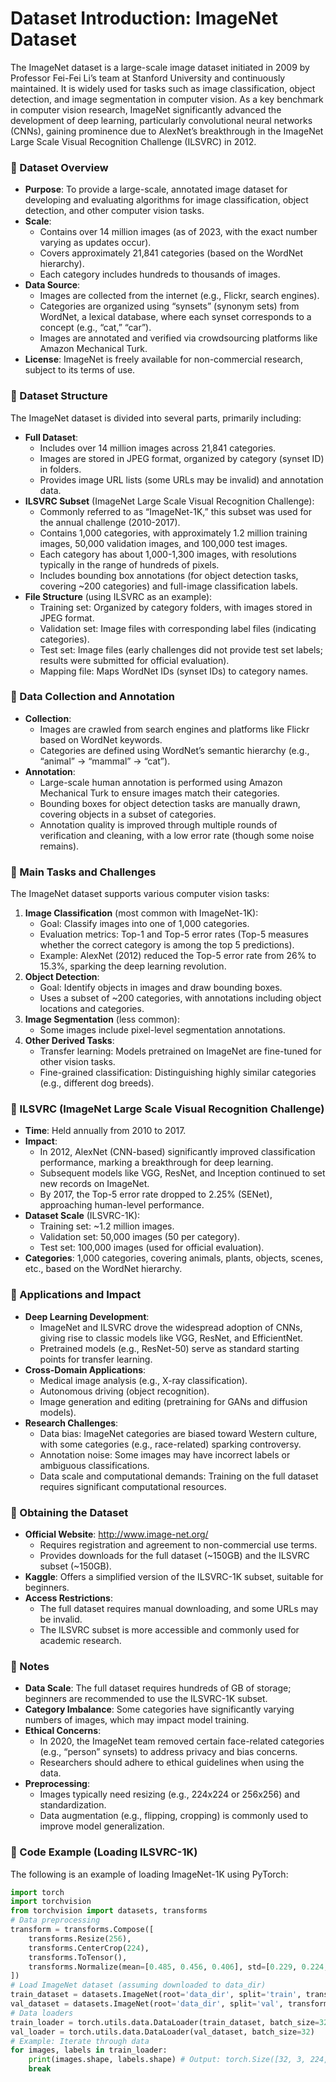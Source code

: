 # Dataset Introduction: ImageNet Dataset
The ImageNet dataset is a large-scale image dataset initiated in 2009 by Professor Fei-Fei Li’s team at Stanford University and continuously maintained. It is widely used for tasks such as image classification, object detection, and image segmentation in computer vision. As a key benchmark in computer vision research, ImageNet significantly advanced the development of deep learning, particularly convolutional neural networks (CNNs), gaining prominence due to AlexNet’s breakthrough in the ImageNet Large Scale Visual Recognition Challenge (ILSVRC) in 2012.

### 📖 Dataset Overview
- **Purpose**: To provide a large-scale, annotated image dataset for developing and evaluating algorithms for image classification, object detection, and other computer vision tasks.
- **Scale**:
  - Contains over 14 million images (as of 2023, with the exact number varying as updates occur).
  - Covers approximately 21,841 categories (based on the WordNet hierarchy).
  - Each category includes hundreds to thousands of images.
- **Data Source**:
  - Images are collected from the internet (e.g., Flickr, search engines).
  - Categories are organized using “synsets” (synonym sets) from WordNet, a lexical database, where each synset corresponds to a concept (e.g., “cat,” “car”).
  - Images are annotated and verified via crowdsourcing platforms like Amazon Mechanical Turk.
- **License**: ImageNet is freely available for non-commercial research, subject to its terms of use.

### 📖 Dataset Structure
The ImageNet dataset is divided into several parts, primarily including:
- **Full Dataset**:
  - Includes over 14 million images across 21,841 categories.
  - Images are stored in JPEG format, organized by category (synset ID) in folders.
  - Provides image URL lists (some URLs may be invalid) and annotation data.
- **ILSVRC Subset** (ImageNet Large Scale Visual Recognition Challenge):
  - Commonly referred to as “ImageNet-1K,” this subset was used for the annual challenge (2010-2017).
  - Contains 1,000 categories, with approximately 1.2 million training images, 50,000 validation images, and 100,000 test images.
  - Each category has about 1,000-1,300 images, with resolutions typically in the range of hundreds of pixels.
  - Includes bounding box annotations (for object detection tasks, covering ~200 categories) and full-image classification labels.
- **File Structure** (using ILSVRC as an example):
  - Training set: Organized by category folders, with images stored in JPEG format.
  - Validation set: Image files with corresponding label files (indicating categories).
  - Test set: Image files (early challenges did not provide test set labels; results were submitted for official evaluation).
  - Mapping file: Maps WordNet IDs (synset IDs) to category names.

### 📖 Data Collection and Annotation
- **Collection**:
  - Images are crawled from search engines and platforms like Flickr based on WordNet keywords.
  - Categories are defined using WordNet’s semantic hierarchy (e.g., “animal” → “mammal” → “cat”).
- **Annotation**:
  - Large-scale human annotation is performed using Amazon Mechanical Turk to ensure images match their categories.
  - Bounding boxes for object detection tasks are manually drawn, covering objects in a subset of categories.
  - Annotation quality is improved through multiple rounds of verification and cleaning, with a low error rate (though some noise remains).

### 📖 Main Tasks and Challenges
The ImageNet dataset supports various computer vision tasks:
1. **Image Classification** (most common with ImageNet-1K):
   - Goal: Classify images into one of 1,000 categories.
   - Evaluation metrics: Top-1 and Top-5 error rates (Top-5 measures whether the correct category is among the top 5 predictions).
   - Example: AlexNet (2012) reduced the Top-5 error rate from 26% to 15.3%, sparking the deep learning revolution.
2. **Object Detection**:
   - Goal: Identify objects in images and draw bounding boxes.
   - Uses a subset of ~200 categories, with annotations including object locations and categories.
3. **Image Segmentation** (less common):
   - Some images include pixel-level segmentation annotations.
4. **Other Derived Tasks**:
   - Transfer learning: Models pretrained on ImageNet are fine-tuned for other vision tasks.
   - Fine-grained classification: Distinguishing highly similar categories (e.g., different dog breeds).

### 📖 ILSVRC (ImageNet Large Scale Visual Recognition Challenge)
- **Time**: Held annually from 2010 to 2017.
- **Impact**:
  - In 2012, AlexNet (CNN-based) significantly improved classification performance, marking a breakthrough for deep learning.
  - Subsequent models like VGG, ResNet, and Inception continued to set new records on ImageNet.
  - By 2017, the Top-5 error rate dropped to 2.25% (SENet), approaching human-level performance.
- **Dataset Scale** (ILSVRC-1K):
  - Training set: ~1.2 million images.
  - Validation set: 50,000 images (50 per category).
  - Test set: 100,000 images (used for official evaluation).
- **Categories**: 1,000 categories, covering animals, plants, objects, scenes, etc., based on the WordNet hierarchy.

### 📖 Applications and Impact
- **Deep Learning Development**:
  - ImageNet and ILSVRC drove the widespread adoption of CNNs, giving rise to classic models like VGG, ResNet, and EfficientNet.
  - Pretrained models (e.g., ResNet-50) serve as standard starting points for transfer learning.
- **Cross-Domain Applications**:
  - Medical image analysis (e.g., X-ray classification).
  - Autonomous driving (object recognition).
  - Image generation and editing (pretraining for GANs and diffusion models).
- **Research Challenges**:
  - Data bias: ImageNet categories are biased toward Western culture, with some categories (e.g., race-related) sparking controversy.
  - Annotation noise: Some images may have incorrect labels or ambiguous classifications.
  - Data scale and computational demands: Training on the full dataset requires significant computational resources.

### 📖 Obtaining the Dataset
- **Official Website**: http://www.image-net.org/
  - Requires registration and agreement to non-commercial use terms.
  - Provides downloads for the full dataset (~150GB) and the ILSVRC subset (~150GB).
- **Kaggle**: Offers a simplified version of the ILSVRC-1K subset, suitable for beginners.
- **Access Restrictions**:
  - The full dataset requires manual downloading, and some URLs may be invalid.
  - The ILSVRC subset is more accessible and commonly used for academic research.

### 📖 Notes
- **Data Scale**: The full dataset requires hundreds of GB of storage; beginners are recommended to use the ILSVRC-1K subset.
- **Category Imbalance**: Some categories have significantly varying numbers of images, which may impact model training.
- **Ethical Concerns**:
  - In 2020, the ImageNet team removed certain face-related categories (e.g., “person” synsets) to address privacy and bias concerns.
  - Researchers should adhere to ethical guidelines when using the data.
- **Preprocessing**:
  - Images typically need resizing (e.g., 224x224 or 256x256) and standardization.
  - Data augmentation (e.g., flipping, cropping) is commonly used to improve model generalization.

### 📖 Code Example (Loading ILSVRC-1K)
The following is an example of loading ImageNet-1K using PyTorch:
```python
import torch
import torchvision
from torchvision import datasets, transforms
# Data preprocessing
transform = transforms.Compose([
    transforms.Resize(256),
    transforms.CenterCrop(224),
    transforms.ToTensor(),
    transforms.Normalize(mean=[0.485, 0.456, 0.406], std=[0.229, 0.224, 0.225])
])
# Load ImageNet dataset (assuming downloaded to data_dir)
train_dataset = datasets.ImageNet(root='data_dir', split='train', transform=transform)
val_dataset = datasets.ImageNet(root='data_dir', split='val', transform=transform)
# Data loaders
train_loader = torch.utils.data.DataLoader(train_dataset, batch_size=32, shuffle=True)
val_loader = torch.utils.data.DataLoader(val_dataset, batch_size=32)
# Example: Iterate through data
for images, labels in train_loader:
    print(images.shape, labels.shape) # Output: torch.Size([32, 3, 224, 224]) torch.Size([32])
    break
```
